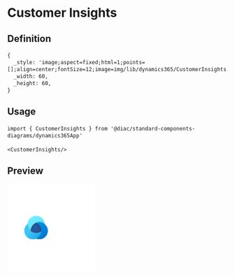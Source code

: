 # Customer Insights

## Definition

```
{
  _style: 'image;aspect=fixed;html=1;points=[];align=center;fontSize=12;image=img/lib/dynamics365/CustomerInsights.svg;strokeColor=none;',
  _width: 60,
  _height: 60,
}
```

## Usage

```
import { CustomerInsights } from '@diac/standard-components-diagrams/dynamics365App'

<CustomerInsights/>
```

## Preview

<img src="./customer-insights.png" width="200"/>
